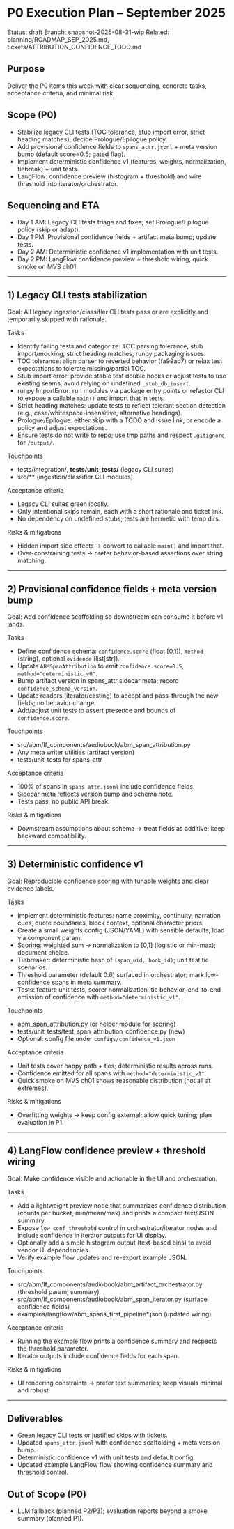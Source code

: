 # P0 Execution Plan – September 2025

Status: draft Branch: snapshot-2025-08-31-wip Related: planning/ROADMAP_SEP_2025.md, tickets/ATTRIBUTION_CONFIDENCE_TODO.md

## Purpose

Deliver the P0 items this week with clear sequencing, concrete tasks, acceptance criteria, and minimal risk.

## Scope (P0)

- Stabilize legacy CLI tests (TOC tolerance, stub import error, strict heading matches); decide Prologue/Epilogue policy.
- Add provisional confidence fields to `spans_attr.jsonl` + meta version bump (default score=0.5; gated flag).
- Implement deterministic confidence v1 (features, weights, normalization, tiebreak) + unit tests.
- LangFlow: confidence preview (histogram + threshold) and wire threshold into iterator/orchestrator.

## Sequencing and ETA

- Day 1 AM: Legacy CLI tests triage and fixes; set Prologue/Epilogue policy (skip or adapt).
- Day 1 PM: Provisional confidence fields + artifact meta bump; update tests.
- Day 2 AM: Deterministic confidence v1 implementation with unit tests.
- Day 2 PM: LangFlow confidence preview + threshold wiring; quick smoke on MVS ch01.

______________________________________________________________________

## 1) Legacy CLI tests stabilization

Goal: All legacy ingestion/classifier CLI tests pass or are explicitly and temporarily skipped with rationale.

Tasks

- Identify failing tests and categorize: TOC parsing tolerance, stub import/mocking, strict heading matches, runpy packaging issues.
- TOC tolerance: align parser to reverted behavior (fa99ab7) or relax test expectations to tolerate missing/partial TOC.
- Stub import error: provide stable test double hooks or adjust tests to use existing seams; avoid relying on undefined `_stub_db_insert`.
- runpy ImportError: run modules via package entry points or refactor CLI to expose a callable `main()` and import that in tests.
- Strict heading matches: update tests to reflect tolerant section detection (e.g., case/whitespace-insensitive, alternative headings).
- Prologue/Epilogue: either skip with a TODO and issue link, or encode a policy and adjust expectations.
- Ensure tests do not write to repo; use tmp paths and respect `.gitignore` for `/output/`.

Touchpoints

- tests/integration/**, tests/unit_tests/** (legacy CLI suites)
- src/\*\* (ingestion/classifier CLI modules)

Acceptance criteria

- Legacy CLI suites green locally.
- Only intentional skips remain, each with a short rationale and ticket link.
- No dependency on undefined stubs; tests are hermetic with temp dirs.

Risks & mitigations

- Hidden import side effects → convert to callable `main()` and import that.
- Over-constraining tests → prefer behavior-based assertions over string matching.

______________________________________________________________________

## 2) Provisional confidence fields + meta version bump

Goal: Add confidence scaffolding so downstream can consume it before v1 lands.

Tasks

- Define confidence schema: `confidence.score` (float [0,1]), `method` (string), optional `evidence` (list[str]).
- Update `ABMSpanAttribution` to emit `confidence.score=0.5`, `method="deterministic_v0"`.
- Bump artifact version in spans_attr sidecar meta; record `confidence_schema_version`.
- Update readers (iterator/casting) to accept and pass-through the new fields; no behavior change.
- Add/adjust unit tests to assert presence and bounds of `confidence.score`.

Touchpoints

- src/abm/lf_components/audiobook/abm_span_attribution.py
- Any meta writer utilities (artifact version)
- tests/unit_tests for spans_attr

Acceptance criteria

- 100% of spans in `spans_attr.jsonl` include confidence fields.
- Sidecar meta reflects version bump and schema note.
- Tests pass; no public API break.

Risks & mitigations

- Downstream assumptions about schema → treat fields as additive; keep backward compatibility.

______________________________________________________________________

## 3) Deterministic confidence v1

Goal: Reproducible confidence scoring with tunable weights and clear evidence labels.

Tasks

- Implement deterministic features: name proximity, continuity, narration cues, quote boundaries, block context, optional character priors.
- Create a small weights config (JSON/YAML) with sensible defaults; load via component param.
- Scoring: weighted sum → normalization to [0,1] (logistic or min-max); document choice.
- Tiebreaker: deterministic hash of `(span_uid, book_id)`; unit test tie scenarios.
- Threshold parameter (default 0.6) surfaced in orchestrator; mark low-confidence spans in meta summary.
- Tests: feature unit tests, scorer normalization, tie behavior, end-to-end emission of confidence with `method="deterministic_v1"`.

Touchpoints

- abm_span_attribution.py (or helper module for scoring)
- tests/unit_tests/test_span_attribution_confidence.py (new)
- Optional: config file under `configs/confidence_v1.json`

Acceptance criteria

- Unit tests cover happy path + ties; deterministic results across runs.
- Confidence emitted for all spans with `method="deterministic_v1"`.
- Quick smoke on MVS ch01 shows reasonable distribution (not all at extremes).

Risks & mitigations

- Overfitting weights → keep config external; allow quick tuning; plan evaluation in P1.

______________________________________________________________________

## 4) LangFlow confidence preview + threshold wiring

Goal: Make confidence visible and actionable in the UI and orchestration.

Tasks

- Add a lightweight preview node that summarizes confidence distribution (counts per bucket, min/mean/max) and prints a compact text/JSON summary.
- Expose `low_conf_threshold` control in orchestrator/iterator nodes and include confidence in iterator outputs for UI display.
- Optionally add a simple histogram output (text-based bins) to avoid vendor UI dependencies.
- Verify example flow updates and re-export example JSON.

Touchpoints

- src/abm/lf_components/audiobook/abm_artifact_orchestrator.py (threshold param, summary)
- src/abm/lf_components/audiobook/abm_span_iterator.py (surface confidence fields)
- examples/langflow/abm_spans_first_pipeline\*.json (updated wiring)

Acceptance criteria

- Running the example flow prints a confidence summary and respects the threshold parameter.
- Iterator outputs include confidence fields for each span.

Risks & mitigations

- UI rendering constraints → prefer text summaries; keep visuals minimal and robust.

______________________________________________________________________

## Deliverables

- Green legacy CLI tests or justified skips with tickets.
- Updated `spans_attr.jsonl` with confidence scaffolding + meta version bump.
- Deterministic confidence v1 with unit tests and default config.
- Updated example LangFlow flow showing confidence summary and threshold control.

## Out of Scope (P0)

- LLM fallback (planned P2/P3); evaluation reports beyond a smoke summary (planned P1).
